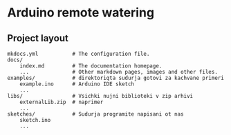 # Arduino remote watering
<!-- ## Project layout -->

<!-- ## [Podrobna dokumentaciq](https://z.rootnode.duckdns.org/46265z/remote-watering) -->

## Project layout

    mkdocs.yml           # The configuration file.
    docs/
        index.md         # The documentation homepage.
        ...              # Other markdown pages, images and other files.
    examples/            # direktoriqta sudurja gotovi za kachvane primeri
        example.ino      # Arduino IDE sketch
        ...
    libs/                # Vsichki nujni biblioteki v zip arhivi
        externalLib.zip  # naprimer
        ...
    sketches/            # Sudurja programite napisani ot nas
        sketch.ino
        ...

